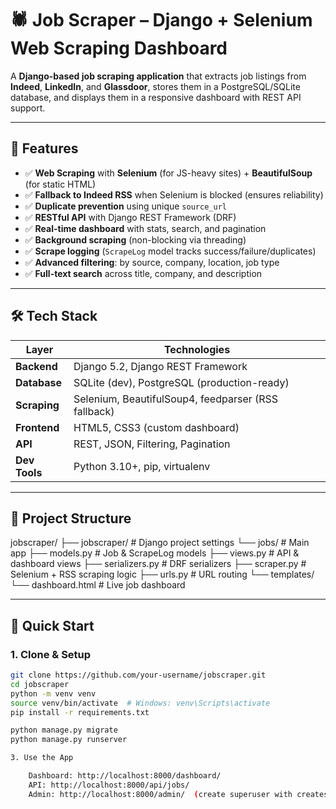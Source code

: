 # 🕷️ Job Scraper – Django + Selenium Web Scraping Dashboard

A **Django-based job scraping application** that extracts job listings from **Indeed**, **LinkedIn**, and **Glassdoor**, stores them in a PostgreSQL/SQLite database, and displays them in a responsive dashboard with REST API support.



---

## 🎯 Features

- ✅ **Web Scraping** with **Selenium** (for JS-heavy sites) + **BeautifulSoup** (for static HTML)
- ✅ **Fallback to Indeed RSS** when Selenium is blocked (ensures reliability)
- ✅ **Duplicate prevention** using unique `source_url`
- ✅ **RESTful API** with Django REST Framework (DRF)
- ✅ **Real-time dashboard** with stats, search, and pagination
- ✅ **Background scraping** (non-blocking via threading)
- ✅ **Scrape logging** (`ScrapeLog` model tracks success/failure/duplicates)
- ✅ **Advanced filtering**: by source, company, location, job type
- ✅ **Full-text search** across title, company, and description

---

## 🛠️ Tech Stack

| Layer          | Technologies |
|----------------|--------------|
| **Backend**    | Django 5.2, Django REST Framework |
| **Database**   | SQLite (dev), PostgreSQL (production-ready) |
| **Scraping**   | Selenium, BeautifulSoup4, feedparser (RSS fallback) |
| **Frontend**   | HTML5, CSS3 (custom dashboard) |
| **API**        | REST, JSON, Filtering, Pagination |
| **Dev Tools**  | Python 3.10+, pip, virtualenv |

---

## 📁 Project Structure
jobscraper/
├── jobscraper/              # Django project settings
└── jobs/                    # Main app
    ├── models.py            # Job & ScrapeLog models
    ├── views.py             # API & dashboard views
    ├── serializers.py       # DRF serializers
    ├── scraper.py           # Selenium + RSS scraping logic
    ├── urls.py              # URL routing
    └── templates/
        └── dashboard.html   # Live job dashboard



---

## 🚀 Quick Start

### 1. Clone & Setup

```bash
git clone https://github.com/your-username/jobscraper.git
cd jobscraper
python -m venv venv
source venv/bin/activate  # Windows: venv\Scripts\activate
pip install -r requirements.txt

python manage.py migrate
python manage.py runserver

3. Use the App 

    Dashboard: http://localhost:8000/dashboard/ 
    API: http://localhost:8000/api/jobs/ 
    Admin: http://localhost:8000/admin/  (create superuser with createsuperuser)

